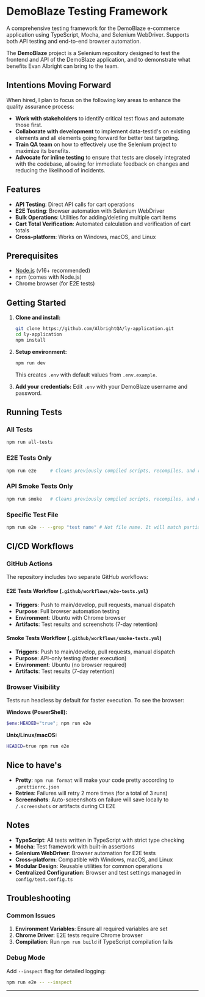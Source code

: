 # DemoBlaze Testing Framework

A comprehensive testing framework for the DemoBlaze e-commerce application using TypeScript, Mocha, and Selenium WebDriver. Supports both API testing and end-to-end browser automation.

The **DemoBlaze** project is a Selenium repository designed to test the frontend and API of the DemoBlaze application, and to demonstrate what benefits Evan Albright can bring to the team.

## Intentions Moving Forward

When hired, I plan to focus on the following key areas to enhance the quality assurance process:

- **Work with stakeholders** to identify critical test flows and automate those first.
- **Collaborate with development** to implement data-testid's on existing elements and all elements going forward for better test targeting.
- **Train QA team** on how to effectively use the Selenium project to maximize its benefits.
- **Advocate for inline testing** to ensure that tests are closely integrated with the codebase, allowing for immediate feedback on changes and reducing the likelihood of incidents.

## Features

- **API Testing**: Direct API calls for cart operations
- **E2E Testing**: Browser automation with Selenium WebDriver
- **Bulk Operations**: Utilities for adding/deleting multiple cart items
- **Cart Total Verification**: Automated calculation and verification of cart totals
- **Cross-platform**: Works on Windows, macOS, and Linux

## Prerequisites

- [Node.js](https://nodejs.org/) (v16+ recommended)
- npm (comes with Node.js)
- Chrome browser (for E2E tests)

## Getting Started

1. **Clone and install:**

   ```sh
   git clone https://github.com/AlbrightQA/ly-application.git
   cd ly-application
   npm install
   ```

2. **Setup environment:**

   ```sh
   npm run dev
   ```

   This creates `.env` with default values from `.env.example`.

3. **Add your credentials:**
   Edit `.env` with your DemoBlaze username and password.

## Running Tests

### All Tests

```sh
npm run all-tests
```

### E2E Tests Only

```sh
npm run e2e     # Cleans previously compiled scripts, recompiles, and runs tests
```

### API Smoke Tests Only

```sh
npm run smoke   # Cleans previously compiled scripts, recompiles, and runs tests
```

### Specific Test File

```sh
npm run e2e -- --grep "test name" # Not file name. It will match partial text of your 'describe' or 'it' statements.
```

## CI/CD Workflows

### GitHub Actions

The repository includes two separate GitHub workflows:

#### E2E Tests Workflow (`.github/workflows/e2e-tests.yml`)

- **Triggers**: Push to main/develop, pull requests, manual dispatch
- **Purpose**: Full browser automation testing
- **Environment**: Ubuntu with Chrome browser
- **Artifacts**: Test results and screenshots (7-day retention)

#### Smoke Tests Workflow (`.github/workflows/smoke-tests.yml`)

- **Triggers**: Push to main/develop, pull requests, manual dispatch
- **Purpose**: API-only testing (faster execution)
- **Environment**: Ubuntu (no browser required)
- **Artifacts**: Test results (7-day retention)

### Browser Visibility

Tests run headless by default for faster execution. To see the browser:

**Windows (PowerShell):**

```powershell
$env:HEADED="true"; npm run e2e
```

**Unix/Linux/macOS:**

```sh
HEADED=true npm run e2e
```

## Nice to have's

- **Pretty**: `npm run format` will make your code pretty according to `.prettierrc.json`
- **Retries**: Failures will retry 2 more times (for a total of 3 runs)
- **Screenshots**: Auto-screenshots on failure will save locally to `/.screenshots` or artifacts during CI E2E

## Notes

- **TypeScript**: All tests written in TypeScript with strict type checking
- **Mocha**: Test framework with built-in assertions
- **Selenium WebDriver**: Browser automation for E2E tests
- **Cross-platform**: Compatible with Windows, macOS, and Linux
- **Modular Design**: Reusable utilities for common operations
- **Centralized Configuration**: Browser and test settings managed in `config/test.config.ts`

## Troubleshooting

### Common Issues

1. **Environment Variables**: Ensure all required variables are set
2. **Chrome Driver**: E2E tests require Chrome browser
3. **Compilation**: Run `npm run build` if TypeScript compilation fails

### Debug Mode

Add `--inspect` flag for detailed logging:

```sh
npm run e2e -- --inspect
```

---
